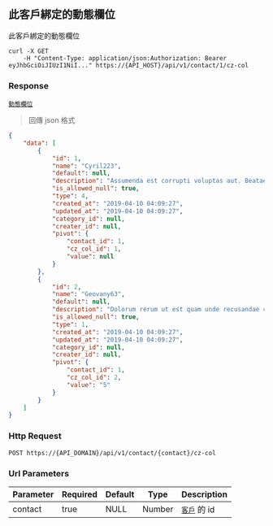 ## 此客戶綁定的動態欄位

此客戶綁定的動態欄位

```shell
curl -X GET
    -H "Content-Type: application/json:Authorization: Bearer eyJhbGciOiJIUzI1NiI..." https://{API_HOST}/api/v1/contact/1/cz-col
```

### Response

<a href="#cz-col">`動態欄位`</a>

> 回傳 json 格式

```json
{
    "data": [
        {
            "id": 1,
            "name": "Cyril223",
            "default": null,
            "description": "Assumenda est corrupti voluptas aut. Beatae quisquam ex asperiores sit ullam.",
            "is_allowed_null": true,
            "type": 4,
            "created_at": "2019-04-10 04:09:27",
            "updated_at": "2019-04-10 04:09:27",
            "category_id": null,
            "creater_id": null,
            "pivot": {
                "contact_id": 1,
                "cz_col_id": 1,
                "value": null
            }
        },
        {
            "id": 2,
            "name": "Geovany63",
            "default": null,
            "description": "Dolorum rerum ut est quam unde recusandae consequatur. Nobis laudantium eum et voluptatem sunt sint. Et occaecati voluptas ut aliquid cum sed.",
            "is_allowed_null": true,
            "type": 1,
            "created_at": "2019-04-10 04:09:27",
            "updated_at": "2019-04-10 04:09:27",
            "category_id": null,
            "creater_id": null,
            "pivot": {
                "contact_id": 1,
                "cz_col_id": 2,
                "value": "5"
            }
        }
    ]
}
```

### Http Request
`POST https://{API_DOMAIN}/api/v1/contact/{contact}/cz-col`

### Url Parameters

Parameter | Required | Default | Type | Description
--------- | -------- | ------- | ---- | -----------
contact | true | NULL | Number | <a href="#contact">`客戶`</a> 的 id
